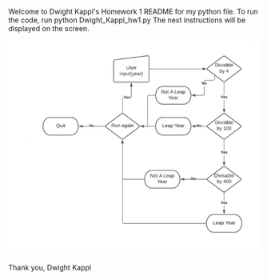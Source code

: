 Welcome to Dwight Kappl's Homework 1 README for my python file.
To run the code, run python Dwight_Kappl_hw1.py
The next instructions will be displayed on the screen. 


![Flowchart](https://github.com/KapplDw/LeapYear/blob/main/images/flowchart.PNG)


Thank you,
Dwight Kappl
